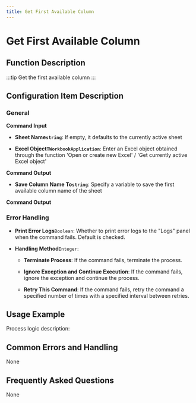 ```yaml
---
title: Get First Available Column
---
```


# Get First Available Column

## Function Description

:::tip 
Get the first available column
:::

## Configuration Item Description

### General

**Command Input**

- **Sheet Name`string`**: If empty, it defaults to the currently active sheet

- **Excel Object`TWorkbookApplication`**: Enter an Excel object obtained through the function 'Open or create new Excel' / 'Get currently active Excel object'


**Command Output**

- **Save Column Name To`string`**: Specify a variable to save the first available column name of the sheet


**Command Output**

### Error Handling

- **Print Error Logs**`Boolean`: Whether to print error logs to the "Logs" panel when the command fails. Default is checked. 

- **Handling Method**`Integer`:

    - **Terminate Process**: If the command fails, terminate the process.

    - **Ignore Exception and Continue Execution**: If the command fails, ignore the exception and continue the process.

    - **Retry This Command**: If the command fails, retry the command a specified number of times with a specified interval between retries.

## Usage Example

Process logic description:

## Common Errors and Handling

None

## Frequently Asked Questions

None

